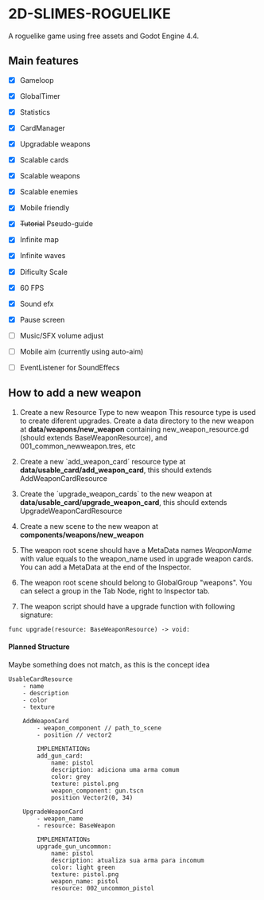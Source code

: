 # 2D-SLIMES-ROGUELIKE

A roguelike game using free assets and Godot Engine 4.4.

## Main features
- [x] Gameloop
- [x] GlobalTimer
- [x] Statistics
- [x] CardManager
- [x] Upgradable weapons
- [x] Scalable cards
- [x] Scalable weapons
- [x] Scalable enemies
- [x] Mobile friendly
- [x] ~~Tutorial~~ Pseudo-guide
- [x] Infinite map
- [x] Infinite waves
- [x] Dificulty Scale
- [x] 60 FPS
- [x] Sound efx
- [x] Pause screen
- [ ] Music/SFX volume adjust
- [ ] Mobile aim (currently using auto-aim)
- [ ] EventListener for SoundEffecs


## How to add a new weapon

1. Create a new Resource Type to new weapon
This resource type is used to create diferent upgrades.
Create a data directory to the new weapon at **data/weapons/new_weapon** containing new_weapon_resource.gd (should extends BaseWeaponResource), and 001_common_newweapon.tres, etc

2. Create a new `add_weapon_card´ resource type at **data/usable_card/add_weapon_card**, this should extends AddWeaponCardResource

3. Create the ´upgrade_weapon_cards` to the new weapon at **data/usable_card/upgrade_weapon_card**, this should extends UpgradeWeaponCardResource

4. Create a new scene to the new weapon at **components/weapons/new_weapon**

5. The weapon root scene should have a MetaData names *WeaponName* with value equals to the weapon_name used in upgrade weapon cards. You can add a MetaData at the end of the Inspector.

6. The weapon root scene should belong to GlobalGroup "weapons". You can select a group in the Tab Node, right to Inspector tab.

7. The weapon script should have a upgrade function with following signature:
````
func upgrade(resource: BaseWeaponResource) -> void:
````


#### Planned Structure
Maybe something does not match, as this is the concept idea
````
UsableCardResource
    - name
    - description
    - color
    - texture

    AddWeaponCard
        - weapon_component // path_to_scene
        - position // vector2

        IMPLEMENTATIONs
        add_gun_card:
            name: pistol
            description: adiciona uma arma comum
            color: grey
            texture: pistol.png
            weapon_component: gun.tscn
            position Vector2(0, 34)

    UpgradeWeaponCard
        - weapon_name
        - resource: BaseWeapon

        IMPLEMENTATIONs
        upgrade_gun_uncommon:
            name: pistol
            description: atualiza sua arma para incomum
            color: light green
            texture: pistol.png
            weapon_name: pistol
            resource: 002_uncommon_pistol
````